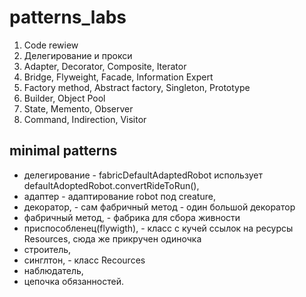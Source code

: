 # patterns_labs
1. Code rewiew
2. Делегирование и прокси
3. Adapter, Decorator, Composite, Iterator
4. Bridge, Flyweight, Facade, Information Expert
5. Factory method, Abstract factory, Singleton, Prototype
6. Builder, Object Pool
7. State, Memento, Observer
8. Command, Indirection, Visitor

## minimal patterns
- делегирование                 - fabricDefaultAdaptedRobot использует defaultAdoptedRobot.convertRideToRun(),  
- адаптер                       - адаптирование robot под creature,  
- декоратор,                    - сам фабричный метод - один большой декоратор
- фабричный метод,              - фабрика для сбора живности
- приспособленец(flywigth),     - класс с кучей ссылок на ресурсы Resources, сюда же прикручен одиночка
- строитель,  
- синглтон,                     - класс Recources
- наблюдатель,  
- цепочка обязанностей.
